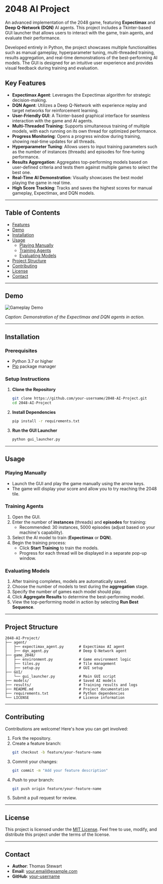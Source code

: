 # **2048 AI Project**

An advanced implementation of the 2048 game, featuring **Expectimax** and **Deep Q-Network (DQN)** AI agents. This project includes a Tkinter-based GUI launcher that allows users to interact with the game, train agents, and evaluate their performance.

Developed entirely in Python, the project showcases multiple functionalities such as manual gameplay, hyperparameter tuning, multi-threaded training, results aggregation, and real-time demonstrations of the best-performing AI models. The GUI is designed for an intuitive user experience and provides visual feedback during training and evaluation.

## **Key Features**

- **Expectimax Agent**: Leverages the Expectimax algorithm for strategic decision-making.
- **DQN Agent**: Utilizes a Deep Q-Network with experience replay and target networks for reinforcement learning.
- **User-Friendly GUI**: A Tkinter-based graphical interface for seamless interaction with the game and AI agents.
- **Multi-Threaded Training**: Supports simultaneous training of multiple models, with each running on its own thread for optimized performance.
- **Progress Monitoring**: Opens a progress window during training, showing real-time updates for all threads.
- **Hyperparameter Tuning**: Allows users to input training parameters such as the number of instances (threads) and episodes for fine-tuning performance.
- **Results Aggregation**: Aggregates top-performing models based on user-defined criteria and tests them against multiple games to select the best one.
- **Real-Time AI Demonstration**: Visually showcases the best model playing the game in real time.
- **High Score Tracking**: Tracks and saves the highest scores for manual gameplay, Expectimax, and DQN models.

---

## **Table of Contents**

- [Features](#key-features)
- [Demo](#demo)
- [Installation](#installation)
- [Usage](#usage)
  - [Playing Manually](#playing-manually)
  - [Training Agents](#training-agents)
  - [Evaluating Models](#evaluating-models)
- [Project Structure](#project-structure)
- [Contributing](#contributing)
- [License](#license)
- [Contact](#contact)

---

## **Demo**

![Gameplay Demo](https://your-image-link.com/demo.gif)

*Caption: Demonstration of the Expectimax and DQN agents in action.*

---

## **Installation**

### **Prerequisites**
- Python 3.7 or higher
- [Pip](https://pip.pypa.io/en/stable/) package manager

### **Setup Instructions**

1. **Clone the Repository**
   ```bash
   git clone https://github.com/your-username/2048-AI-Project.git
   cd 2048-AI-Project
   ```

2. **Install Dependencies**
   ```bash
   pip install -r requirements.txt
   ```

3. **Run the GUI Launcher**
   ```bash
   python gui_launcher.py
   ```

---

## **Usage**

### **Playing Manually**
- Launch the GUI and play the game manually using the arrow keys.
- The game will display your score and allow you to try reaching the 2048 tile.

### **Training Agents**
1. Open the GUI.
2. Enter the number of **instances** (threads) and **episodes** for training:
   - Recommended: 30 instances, 5000 episodes (adjust based on your machine's capability).
3. Select the AI model to train (**Expectimax** or **DQN**).
4. Begin the training process:
   - Click **Start Training** to train the models.
   - Progress for each thread will be displayed in a separate pop-up window.

### **Evaluating Models**
1. After training completes, models are automatically saved.
2. Choose the number of models to test during the **aggregation** stage.
3. Specify the number of games each model should play.
4. Click **Aggregate Results** to determine the best-performing model.
5. View the top-performing model in action by selecting **Run Best Sequence**.

---

## **Project Structure**

```
2048-AI-Project/
├── agent/
│   ├── expectimax_agent.py       # Expectimax AI agent
│   ├── dqn_agent.py              # Deep Q-Network agent
├── game_2048/
│   ├── environment.py            # Game environment logic
│   ├── tiles.py                  # Tile management
│   ├── setup.py                  # GUI setup
├── GUI/
│   └── gui_launcher.py           # Main GUI script
├── models/                       # Saved AI models
├── results/                      # Training results and logs
├── README.md                     # Project documentation
├── requirements.txt              # Python dependencies
└── LICENSE                       # License information
```

---

## **Contributing**

Contributions are welcome! Here's how you can get involved:
1. Fork the repository.
2. Create a feature branch:
   ```bash
   git checkout -b feature/your-feature-name
   ```
3. Commit your changes:
   ```bash
   git commit -m "Add your feature description"
   ```
4. Push to your branch:
   ```bash
   git push origin feature/your-feature-name
   ```
5. Submit a pull request for review.

---

## **License**

This project is licensed under the [MIT License](LICENSE). Feel free to use, modify, and distribute this project under the terms of the license.

---

## **Contact**

- **Author**: Thomas Stewart
- **Email**: your.email@example.com
- **GitHub**: [your-username](https://github.com/your-username)

